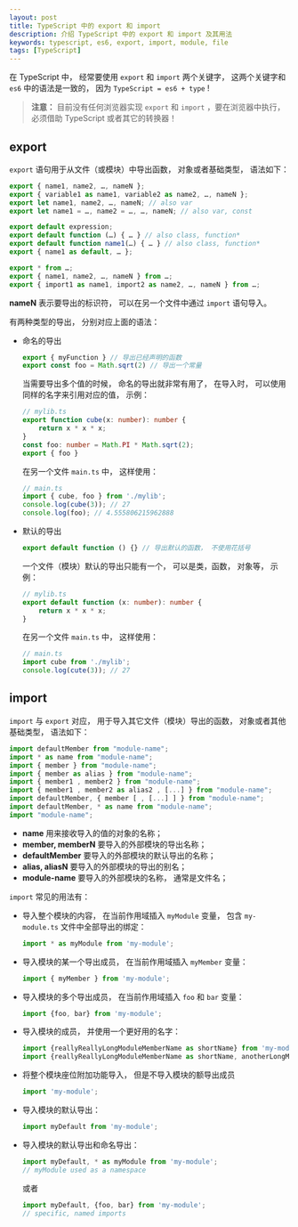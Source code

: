 ```yaml
---
layout: post
title: TypeScript 中的 export 和 import
description: 介绍 TypeScript 中的 export 和 import 及其用法
keywords: typescript, es6, export, import, module, file
tags: [TypeScript]
---
```


在 TypeScript 中， 经常要使用 `export` 和 `import` 两个关键字， 这两个关键字和 `es6` 中的语法是一致的， 因为 `TypeScript = es6 + type` ! 

> **注意：** 目前没有任何浏览器实现 `export` 和 `import` ，要在浏览器中执行， 必须借助 TypeScript 或者其它的转换器！

## export

`export` 语句用于从文件（或模块）中导出函数， 对象或者基础类型， 语法如下：

```typescript
export { name1, name2, …, nameN };
export { variable1 as name1, variable2 as name2, …, nameN };
export let name1, name2, …, nameN; // also var
export let name1 = …, name2 = …, …, nameN; // also var, const

export default expression;
export default function (…) { … } // also class, function*
export default function name1(…) { … } // also class, function*
export { name1 as default, … };

export * from …;
export { name1, name2, …, nameN } from …;
export { import1 as name1, import2 as name2, …, nameN } from …;
```

 **nameN** 表示要导出的标识符， 可以在另一个文件中通过 `import` 语句导入。
 
有两种类型的导出， 分别对应上面的语法：

- 命名的导出

  ```typescript
  export { myFunction } // 导出已经声明的函数
  export const foo = Math.sqrt(2) // 导出一个常量
  ```
  
  当需要导出多个值的时候， 命名的导出就非常有用了， 在导入时， 可以使用同样的名字来引用对应的值， 示例：
  
  ```typescript
  // mylib.ts
  export function cube(x: number): number {
      return x * x * x;
  }
  const foo: number = Math.PI * Math.sqrt(2);
  export { foo }
  ```
  
  在另一个文件 `main.ts` 中， 这样使用：
  
  ```typescript
  // main.ts
  import { cube, foo } from './mylib';
  console.log(cube(3)); // 27
  console.log(foo); // 4.555806215962888
  ```
  
- 默认的导出

  ```typescript
  export default function () {} // 导出默认的函数， 不使用花括号
  ```
  
  一个文件（模块）默认的导出只能有一个， 可以是类，函数， 对象等， 示例：
  
  ```typescript
  // mylib.ts
  export default function (x: number): number {
      return x * x * x;
  }
  ```
  
  在另一个文件 `main.ts` 中， 这样使用：
  
  ```typescript
  // main.ts
  import cube from './mylib';
  console.log(cute(3)); // 27
  ```

## import

`import` 与 `export` 对应， 用于导入其它文件（模块）导出的函数， 对象或者其他基础类型， 语法如下：

```typescript
import defaultMember from "module-name";
import * as name from "module-name";
import { member } from "module-name";
import { member as alias } from "module-name";
import { member1 , member2 } from "module-name";
import { member1 , member2 as alias2 , [...] } from "module-name";
import defaultMember, { member [ , [...] ] } from "module-name";
import defaultMember, * as name from "module-name";
import "module-name";
```

- **name** 用来接收导入的值的对象的名称；
- **member, memberN** 要导入的外部模块的导出名称；
- **defaultMember** 要导入的外部模块的默认导出的名称；
- **alias, aliasN** 要导入的外部模块的导出的别名；
- **module-name** 要导入的外部模块的名称， 通常是文件名；

`import` 常见的用法有：

- 导入整个模块的内容， 在当前作用域插入 `myModule` 变量， 包含 `my-module.ts` 文件中全部导出的绑定：

  ```typescript
  import * as myModule from 'my-module';
  ```

- 导入模块的某一个导出成员， 在当前作用域插入 `myMember` 变量：

  ```typescript
  import { myMember } from 'my-module';
  
- 导入模块的多个导出成员， 在当前作用域插入 `foo` 和 `bar` 变量：

  ```typescript
  import {foo, bar} from 'my-module';
  ```

- 导入模块的成员， 并使用一个更好用的名字：

  ```typescript
  import {reallyReallyLongModuleMemberName as shortName} from 'my-module';
  import {reallyReallyLongModuleMemberName as shortName, anotherLongModuleName as short} from 'my-module';
  ```

- 将整个模块座位附加功能导入， 但是不导入模块的额导出成员

  ```typescript
  import 'my-module';
  ```

- 导入模块的默认导出：

  ```typescript
  import myDefault from 'my-module';
  ```

- 导入模块的默认导出和命名导出：

  ```typescript
  import myDefault, * as myModule from 'my-module';
  // myModule used as a namespace
  ```
  
  或者
  
  ```typescript
  import myDefault, {foo, bar} from 'my-module';
  // specific, named imports
  ```